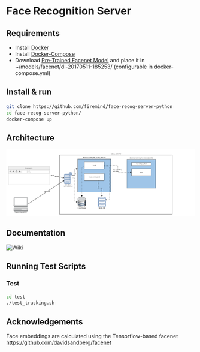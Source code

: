 # Face Recognition Server

## Requirements

* Install [Docker](https://www.docker.com/community-edition)
* Install [Docker-Compose](https://docs.docker.com/compose/)
* Download [Pre-Trained Facenet Model](https://drive.google.com/file/d/0B5MzpY9kBtDVOTVnU3NIaUdySFE) and place it in ~/models/facenet/dl-20170511-185253/ (configurable in docker-compose.yml)

## Install & run

```bash
git clone https://github.com/firemind/face-recog-server-python
cd face-recog-server-python/
docker-compose up
```

## Architecture

![Diagram](https://github.com/firemind/face-recog-server/raw/master/figures/face_recog_full.png "Architecture")


## Documentation

![Wiki](https://github.com/firemind/facial-recognition-sa-2017/wiki)


## Running Test Scripts

### Test

```bash
cd test
./test_tracking.sh
```


## Acknowledgements

Face embeddings are calculated using the Tensorflow-based facenet https://github.com/davidsandberg/facenet
